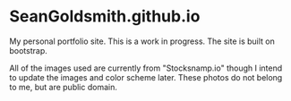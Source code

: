 # SeanGoldsmith.github.io

My personal portfolio site.  This is a work in progress.  The site is built on bootstrap.

All of the images used are currently from "Stocksnamp.io" though I intend to update the images and color scheme later.
These photos do not belong to me, but are public domain.

